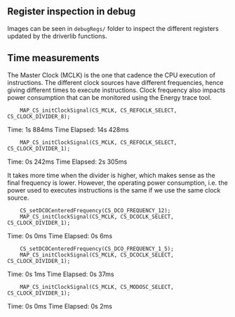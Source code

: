 
## Register inspection in debug

Images can be seen in `debugRegs/` folder to inspect the different registers
updated by the driverlib functions.

## Time measurements

The Master Clock (MCLK) is the one that cadence the CPU execution of
instructions. The different clock sources have different frequencies, hence
giving different times to execute instructions. Clock frequency also impacts
power consumption that can be monitored using the Energy trace tool.

```
    MAP_CS_initClockSignal(CS_MCLK, CS_REFOCLK_SELECT, CS_CLOCK_DIVIDER_8);
```
                                                    
Time: 1s 884ms
Time Elapsed: 14s 428ms

```
    MAP_CS_initClockSignal(CS_MCLK, CS_REFOCLK_SELECT, CS_CLOCK_DIVIDER_1);
```
Time: 0s 242ms
Time Elapsed: 2s 305ms

It takes more time when the divider is higher, which makes sense as the final
frequency is lower. However, the operating power consumption, i.e. the
power used to executes instructions is the same if we use the same clock source.

```
    CS_setDCOCenteredFrequency(CS_DCO_FREQUENCY_12);
    MAP_CS_initClockSignal(CS_MCLK, CS_DCOCLK_SELECT, CS_CLOCK_DIVIDER_1);
```
Time: 0s 0ms
Time Elapsed: 0s 6ms

```
    CS_setDCOCenteredFrequency(CS_DCO_FREQUENCY_1_5);
    MAP_CS_initClockSignal(CS_MCLK, CS_DCOCLK_SELECT, CS_CLOCK_DIVIDER_1);
```
Time: 0s 1ms
Time Elapsed: 0s 37ms

```
    MAP_CS_initClockSignal(CS_MCLK, CS_MODOSC_SELECT, CS_CLOCK_DIVIDER_1);
```

Time: 0s 0ms
Time Elapsed: 0s 2ms 

